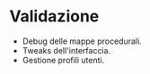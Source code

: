 # Validazione

- Debug delle mappe procedurali.
- Tweaks dell'interfaccia.
- Gestione profili utenti.
